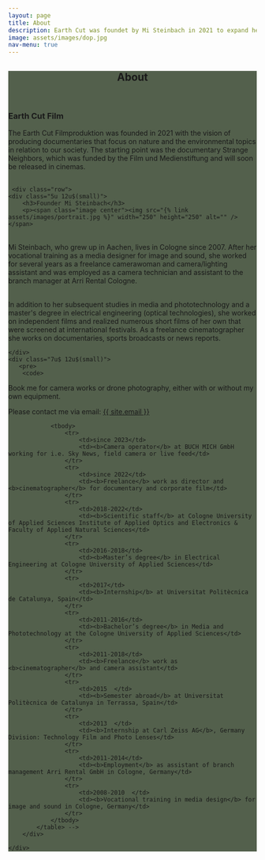 ```yaml
---
layout: page
title: About 
description: Earth Cut was foundet by Mi Steinbach in 2021 to expand her filmmaking to documentaries that reflect her personal signature.
image: assets/images/dop.jpg
nav-menu: true
---
```


<!-- Main -->
<div id="main" class="alt" style="background-color: #192b0fbd">

<!-- One -->
<section id="one">
	<div class="inner">
		<header class="major">
			<h1>About</h1>
		</header>
<h3>Earth Cut Film</h3>
		The Earth Cut Filmproduktion was founded in 2021 with the vision of producing documentaries that focus on nature and the environmental topics in relation to our society. The starting point was the documentary Strange Neighbors, which was funded by the Film und Medienstiftung and will soon be released in cinemas. 
		<br> <br>
		
	 <div class="row">
	<div class="5u 12u$(small)">
		<h3>Founder Mi Steinbach</h3>
		<p><span class="image center"><img src="{% link assets/images/portrait.jpg %}" width="250" height="250" alt="" /></span>
<br>
Mi Steinbach, who grew up in Aachen, lives in Cologne since 2007. After her vocational training as a media designer for image and sound, she worked for several years as a freelance camerawoman and camera/lighting assistant and was employed as a camera technician and assistant to the branch manager at Arri Rental Cologne.  <br> <br>

In addition to her subsequent studies in media and phototechnology and a master's degree in electrical engineering (optical technologies), she worked on independent films and realized numerous short films of her own that were screened at international festivals. As a freelance cinematographer she works on documentaries, sports broadcasts or news reports.</p>

        
  
        
	</div>
	<div class="7u$ 12u$(small)">
       <pre>
        <code>
Book me for camera works 
or drone photography, 
either with or without 
my own equipment.

Please contact me via email:
<a href="mailto:{{ site.email }}">{{ site.email }}</a> 
        </code>
        </pre>
 <!--
        <h4>Work experience</h4>
        <div class="table-wrapper">
            <table>
                <!-- <thead>
                    <tr>
                        <th>Name</th>
                        <th>Description</th>
                        <th>Price</th>
                    </tr>
                </thead> -->
                <tbody>
                    <tr>
                        <td>since 2023</td>
                        <td><b>Camera operator</b> at BUCH MICH GmbH working for i.e. Sky News, field camera or live feed</td>
                    </tr>
                    <tr>
                        <td>since 2022</td>
                        <td><b>Freelance</b> work as director and <b>cinematographer</b> for documentary and corporate film</td>
                    </tr>
                    <tr>
                        <td>2018-2022</td>
                        <td><b>Scientific staff</b> at Cologne University of Applied Sciences Institute of Applied Optics and Electronics & Faculty of Applied Natural Sciences</td>
                    </tr>
                    <tr>
                        <td>2016-2018</td>
                        <td><b>Master’s degree</b> in Electrical Engineering at Cologne University of Applied Sciences</td>
                    </tr>
                    <tr>
                        <td>2017</td>
                        <td><b>Internship</b> at Universitat Politècnica de Catalunya, Spain</td>
                    </tr>
                    <tr>
                        <td>2011-2016</td>
                        <td><b>Bachelor’s degree</b> in Media and Phototechnology at the Cologne University of Applied Sciences</td>
                    </tr>
                    <tr>
                        <td>2011-2018</td>
                        <td><b>Freelance</b> work as <b>cinematographer</b> and camera assistant</td>
                    </tr>
                    <tr>
                        <td>2015  </td>
                        <td><b>Semester abroad</b> at Universitat Politècnica de Catalunya in Terrassa, Spain</td>
                    </tr>
                    <tr>
                        <td>2013  </td>
                        <td><b>Internship at Carl Zeiss AG</b>, Germany Division: Technology Film and Photo Lenses</td>
                    </tr>
                    <tr>
                        <td>2011-2014</td>
                        <td><b>Employment</b> as assistant of branch management Arri Rental GmbH in Cologne, Germany</td>
                    </tr>
                    <tr>
                        <td>2008-2010  </td>
                        <td><b>Vocational training in media design</b> for image and sound in Cologne, Germany</td>
                    </tr> 
                </tbody>
            </table> -->
        </div>

	</div>
</div>
